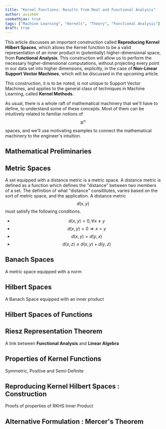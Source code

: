 ```yaml
---
title: "Kernel Functions: Results from Real and Functional Analysis"
author: avishek
usemathjax: true
tags: ["Machine Learning", "Kernels", "Theory", "Functional Analysis"]
draft: true
---
```

This article discusses an important construction called **Reproducing Kernel Hilbert Spaces**, which allows the Kernel function to be a valid representation of an inner product in (potentially) higher-dimensional space, from **Functional Analysis**. This construction will allow us to perform the necessary higher-dimensional computations, without projecting every point in our data set into higher dimensions, explicitly, in the case of **Non-Linear Support Vector Machines**, which will be discussed in the upcoming article.

This construction, it is to be noted, is not unique to Support Vector Machines, and applies to the general class of techniques in Machine Learning, called **Kernel Methods**.

As usual, there is a whole raft of mathematical machinery that we'll have to define, to understand some of these concepts. Most of them can be intuitively related to familiar notions of $$\mathbb{R}^n$$ spaces, and we'll use motivating examples to connect the mathematical machinery to the engineer's intuition.

## Mathematical Preliminaries

## Metric Spaces
A set equipped with a distance metric is a metric space. A distance metric is defined as a function which defines the "distance" between two members of a set. The definition of what "distance" consititutes, varies based on the sort of metric space, and the application. A distance metric $$d(x,y)$$ must satisfy the following conditions.

- $$d(x,y)>0, \forall x\neq y$$
- $$d(x,y)=0 \Rightarrow x=y$$
- $$d(x,y)=d(y,x)$$
- $$d(x,z)\leq d(x,y)+d(y,z)$$

## Banach Spaces
A metric space equipped with a norm
## Hilbert Spaces
A Banach Space equipped with an inner product
## Hilbert Spaces of Functions
## Riesz Representation Theorem
A link between **Functional Analysis** and **Linear Algebra**
## Properties of Kernel Functions
Symmetric, Positive and Semi-Definite
## Reproducing Kernel Hilbert Spaces : Construction
Proofs of properties of RKHS Inner Product
## Alternative Formulation : Mercer's Theorem
